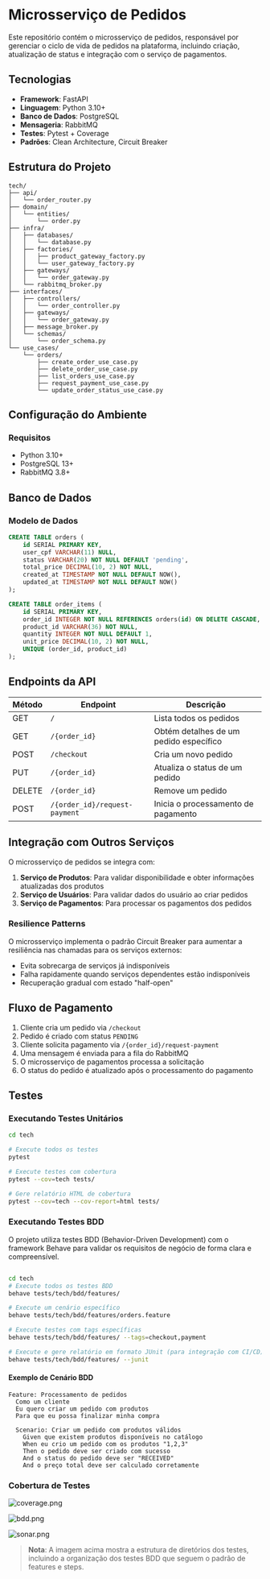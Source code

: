 # Microsserviço de Pedidos

Este repositório contém o microsserviço de pedidos, responsável por gerenciar o ciclo de vida de pedidos na plataforma, incluindo criação, atualização de status e integração com o serviço de pagamentos.

## Tecnologias

- **Framework**: FastAPI
- **Linguagem**: Python 3.10+
- **Banco de Dados**: PostgreSQL
- **Mensageria**: RabbitMQ
- **Testes**: Pytest + Coverage
- **Padrões**: Clean Architecture, Circuit Breaker

## Estrutura do Projeto

```
tech/
├── api/
│   └── order_router.py
├── domain/
│   └── entities/
│       └── order.py
├── infra/
│   ├── databases/
│   │   └── database.py
│   ├── factories/
│   │   ├── product_gateway_factory.py
│   │   └── user_gateway_factory.py
│   ├── gateways/
│   │   └── order_gateway.py
│   └── rabbitmq_broker.py
├── interfaces/
│   ├── controllers/
│   │   └── order_controller.py
│   ├── gateways/
│   │   └── order_gateway.py
│   ├── message_broker.py
│   └── schemas/
│       └── order_schema.py
└── use_cases/
    └── orders/
        ├── create_order_use_case.py
        ├── delete_order_use_case.py
        ├── list_orders_use_case.py
        ├── request_payment_use_case.py
        └── update_order_status_use_case.py
```

## Configuração do Ambiente

### Requisitos

- Python 3.10+
- PostgreSQL 13+
- RabbitMQ 3.8+

## Banco de Dados

### Modelo de Dados

```sql
CREATE TABLE orders (
    id SERIAL PRIMARY KEY,
    user_cpf VARCHAR(11) NULL,
    status VARCHAR(20) NOT NULL DEFAULT 'pending',
    total_price DECIMAL(10, 2) NOT NULL,
    created_at TIMESTAMP NOT NULL DEFAULT NOW(),
    updated_at TIMESTAMP NOT NULL DEFAULT NOW()
);

CREATE TABLE order_items (
    id SERIAL PRIMARY KEY,
    order_id INTEGER NOT NULL REFERENCES orders(id) ON DELETE CASCADE,
    product_id VARCHAR(36) NOT NULL,
    quantity INTEGER NOT NULL DEFAULT 1,
    unit_price DECIMAL(10, 2) NOT NULL,
    UNIQUE (order_id, product_id)
);
```

## Endpoints da API

| Método | Endpoint | Descrição |
|--------|----------|-----------|
| GET | `/` | Lista todos os pedidos |
| GET | `/{order_id}` | Obtém detalhes de um pedido específico |
| POST | `/checkout` | Cria um novo pedido |
| PUT | `/{order_id}` | Atualiza o status de um pedido |
| DELETE | `/{order_id}` | Remove um pedido |
| POST | `/{order_id}/request-payment` | Inicia o processamento de pagamento |

## Integração com Outros Serviços

O microsserviço de pedidos se integra com:

1. **Serviço de Produtos**: Para validar disponibilidade e obter informações atualizadas dos produtos
2. **Serviço de Usuários**: Para validar dados do usuário ao criar pedidos
3. **Serviço de Pagamentos**: Para processar os pagamentos dos pedidos

### Resilience Patterns

O microsserviço implementa o padrão Circuit Breaker para aumentar a resiliência nas chamadas para os serviços externos:

- Evita sobrecarga de serviços já indisponíveis
- Falha rapidamente quando serviços dependentes estão indisponíveis
- Recuperação gradual com estado "half-open"

## Fluxo de Pagamento

1. Cliente cria um pedido via `/checkout`
2. Pedido é criado com status `PENDING`
3. Cliente solicita pagamento via `/{order_id}/request-payment`
4. Uma mensagem é enviada para a fila do RabbitMQ
5. O microsserviço de pagamentos processa a solicitação
6. O status do pedido é atualizado após o processamento do pagamento

## Testes

### Executando Testes Unitários

```bash
cd tech

# Execute todos os testes
pytest

# Execute testes com cobertura
pytest --cov=tech tests/

# Gere relatório HTML de cobertura
pytest --cov=tech --cov-report=html tests/
```

### Executando Testes BDD

O projeto utiliza testes BDD (Behavior-Driven Development) com o framework Behave para validar os requisitos de negócio de forma clara e compreensível.

```bash

cd tech 
# Execute todos os testes BDD
behave tests/tech/bdd/features/

# Execute um cenário específico
behave tests/tech/bdd/features/orders.feature

# Execute testes com tags específicas
behave tests/tech/bdd/features/ --tags=checkout,payment

# Execute e gere relatório em formato JUnit (para integração com CI/CD)
behave tests/tech/bdd/features/ --junit
```

#### Exemplo de Cenário BDD

```gherkin
Feature: Processamento de pedidos
  Como um cliente
  Eu quero criar um pedido com produtos
  Para que eu possa finalizar minha compra

  Scenario: Criar um pedido com produtos válidos
    Given que existem produtos disponíveis no catálogo
    When eu crio um pedido com os produtos "1,2,3"
    Then o pedido deve ser criado com sucesso
    And o status do pedido deve ser "RECEIVED"
    And o preço total deve ser calculado corretamente
```

### Cobertura de Testes

![coverage.png](coverage.png)

![bdd.png](bdd.png)

![sonar.png](sonar.png)

> **Nota**: A imagem acima mostra a estrutura de diretórios dos testes, incluindo a organização dos testes BDD que seguem o padrão de features e steps.
